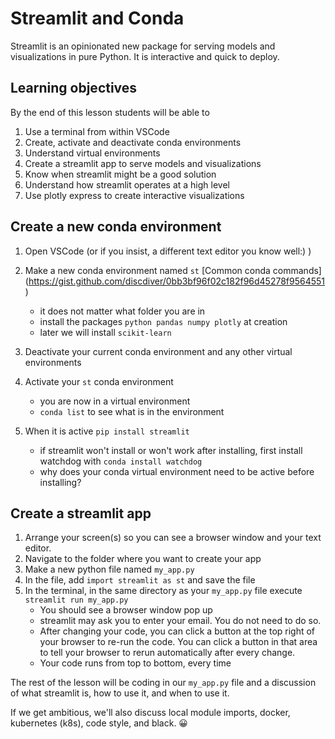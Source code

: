 
# Streamlit and Conda

Streamlit is an opinionated new package for serving models and visualizations in pure Python. It is interactive and quick to deploy.

## Learning objectives

By the end of this lesson students will be able to
1. Use a terminal from within VSCode
1. Create, activate and deactivate conda environments
1. Understand virtual environments 
1. Create a streamlit app to serve models and visualizations
1. Know when streamlit might be a good solution 
1. Understand how streamlit operates at a high level
1. Use plotly express to create interactive visualizations

## Create a new conda environment

1. Open VSCode (or if you insist, a different text editor you know well:) ) 
1. Make a new conda environment named `st` [Common conda commands] (https://gist.github.com/discdiver/0bb3bf96f02c182f96d45278f9564551)
    - it does not matter what folder you are in
    - install the packages `python pandas numpy plotly` at creation
    - later we will install `scikit-learn`

1. Deactivate your current conda environment and any other virtual environments
1. Activate your `st` conda environment
    - you are now in a virtual environment
    - `conda list` to see what is in the environment
1. When it is active `pip install streamlit`
    - if streamlit won't install or won't work after installing, first install watchdog with `conda install watchdog`
    - why does your conda virtual environment need to be active before installing?


## Create a streamlit app

1. Arrange your screen(s) so you can see a browser window and your text editor. 
1. Navigate to the folder where you want to create your app
1. Make a new python file named `my_app.py`
1. In the file, add `import streamlit as st` and save the file
1. In the terminal, in the same directory as your `my_app.py` file execute `streamlit run my_app.py`
    - You should see a browser window pop up
    - streamlit may ask you to enter your email. You do not need to do so.
    - After changing your code, you can click a button at the top right of your browser to re-run the code. You can click a button in that area to tell your browser to rerun automatically after every change.
    - Your code runs from top to bottom, every time 

The rest of the lesson will be coding in our `my_app.py` file and a discussion of what streamlit is, how to use it, and when to use it.

If we get ambitious, we'll also discuss local module imports, docker, kubernetes (k8s), code style, and black. 😀

